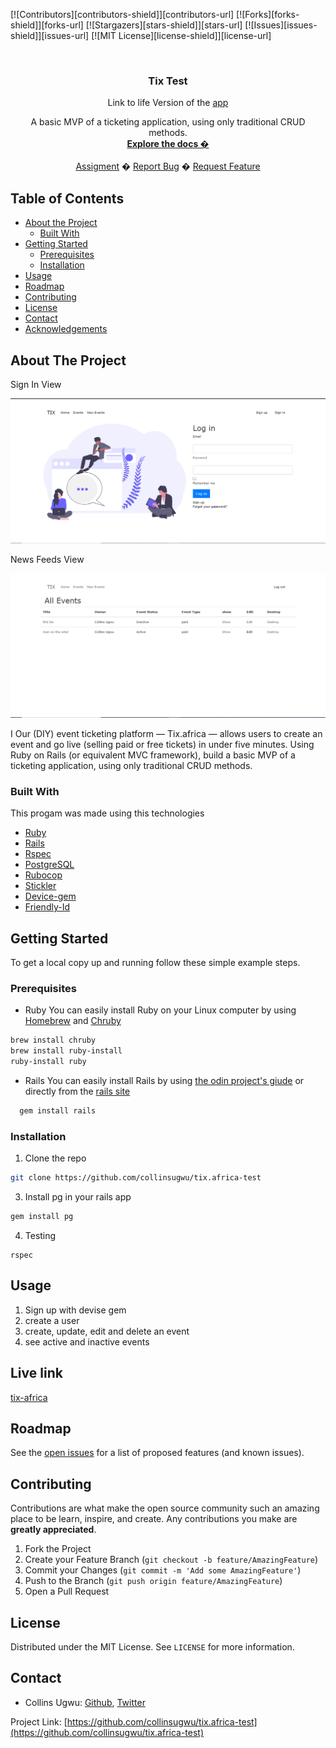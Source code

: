 <!-- PROJECT SHIELDS -->
<!--
*** I'm using markdown "reference style" links for readability.
*** Reference links are enclosed in brackets [ ] instead of parentheses ( ).
*** See the bottom of this document for the declaration of the reference variables
*** for contributors-url, forks-url, etc. This is an optional, concise syntax you may use.
*** https://www.markdownguide.org/basic-syntax/#reference-style-links
-->
[![Contributors][contributors-shield]][contributors-url]
[![Forks][forks-shield]][forks-url]
[![Stargazers][stars-shield]][stars-url]
[![Issues][issues-shield]][issues-url]
[![MIT License][license-shield]][license-url]



<!-- PROJECT LOGO -->
<br />
<p align="center">
  <h3 align="center">Tix Test</h3>
  <p align="center">Link to life Version of the <a href="#">app</a></p>
  <p align="center">
    A basic MVP of a ticketing application, using only traditional CRUD methods.
    <br />
    <a href="https://github.com/collinsugwu/tix.africa-test/blob/master/README.md"><strong>Explore the docs �</strong></a>
    <br />
    <br />
    <a href="https://www.theodinproject.com/courses/ruby-programming/lessons/advanced-building-blocks.">Assigment</a>
    �
    <a href="https://github.com/collinsugwu/tix.africa-test/issues">Report Bug</a>
    �
    <a href="https://github.com/collinsugwu/tix.africa-test/issues">Request Feature</a>
  </p>
</p>



<!-- TABLE OF CONTENTS -->
## Table of Contents

* [About the Project](#about-the-project)
  * [Built With](#built-with)
* [Getting Started](#getting-started)
  * [Prerequisites](#prerequisites)
  * [Installation](#installation)
* [Usage](#usage)
* [Roadmap](#roadmap)
* [Contributing](#contributing)
* [License](#license)
* [Contact](#contact)
* [Acknowledgements](#acknowledgements)



<!-- ABOUT THE PROJECT -->
## About The Project
<p>Sign In View</p>
<img src="app/assets/images/login.PNG">

<p>News Feeds View</p>
<img src="app/assets/images/events.PNG">
<!-- [![Product Name Screen Shot][product-screenshot]](https://example.com) -->

I  Our (DIY) event ticketing platform — Tix.africa — allows users to create an event and go live (selling paid or free tickets) in under five minutes. Using Ruby on Rails (or equivalent MVC framework), build a basic MVP of a ticketing application, using only traditional CRUD methods.

### Built With
This progam was made using this technologies
* [Ruby](https://www.ruby-lang.org/en/)
* [Rails](https://rubyonrails.org/)
* [Rspec](https://github.com/rspec/rspec)
* [PostgreSQL](https://www.postgresql.org/)
* [Rubocop](https://github.com/rubocop-hq/rubocop)
* [Stickler](https://stickler-ci.com/)
* [Device-gem](https://github.com/heartcombo/devise)
* [Friendly-Id](https://github.com/norman/friendly_id)

<!-- GETTING STARTED -->
## Getting Started

To get a local copy up and running follow these simple example steps.

### Prerequisites

* Ruby
You can easily install Ruby on your Linux computer by using [Homebrew](https://docs.brew.sh/) and [Chruby](https://github.com/postmodern/chruby)
```sh
brew install chruby
brew install ruby-install
ruby-install ruby
```

* Rails
  You can easily install Rails by using [the odin project's giude](https://www.theodinproject.com/courses/web-development-101/lessons/your-facebook-clonelication) or directly from the [rails site](https://rubyonrails.org/)

```sh
  gem install rails
```

### Installation

<!-- 1. Get a free API Key at [https://example.com](https://example.com) -->
1. Clone the repo
```sh
git clone https://github.com/collinsugwu/tix.africa-test
```
 3. Install pg in your rails app
```sh
gem install pg
``` 
<!-- 4. Enter your API in `config.js`
```JS
const API_KEY = 'ENTER YOUR API';
``` -->
4. Testing
```
rspec
```

<!-- USAGE EXAMPLES -->
## Usage
1. Sign up with devise gem
2. create a user
3. create, update, edit and delete an event
4. see active and inactive events


<!-- LIVE VERSION -->
## Live link
[tix-africa]()
<!-- ROADMAP -->
## Roadmap

See the [open issues](https://github.com/collinsugwu/tix.africa-test/issues) for a list of proposed features (and known issues).


<!-- CONTRIBUTING -->
## Contributing

Contributions are what make the open source community such an amazing place to be learn, inspire, and create. Any contributions you make are **greatly appreciated**.

1. Fork the Project
2. Create your Feature Branch (`git checkout -b feature/AmazingFeature`)
3. Commit your Changes (`git commit -m 'Add some AmazingFeature'`)
4. Push to the Branch (`git push origin feature/AmazingFeature`)
5. Open a Pull Request



<!-- LICENSE -->
## License

Distributed under the MIT License. See `LICENSE` for more information.


<!-- CONTACT -->
## Contact


* Collins Ugwu: [Github](https://github.com/collinsugwu), [Twitter](https://twitter.com/collinsugwu_me)

Project Link: [https://github.com/collinsugwu/tix.africa-test](https://github.com/collinsugwu/tix.africa-test)

<!-- ACKNOWLEDGEMENTS -->